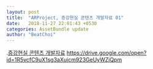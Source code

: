 ```yaml
---
layout: post
title:  "ARProject, 증강현실 콘텐츠 개발자료 01"
date:   2018-11-27 22:01:43 +0530
categories: AssetBundle update
author: "BeatChoi"
---
```

.[증강현실 콘텐츠 개발자료][증강현실 콘텐츠 개발자료]
https://drive.google.com/open?id=1R5vcfC9uX1sg3aXuicm923GeUyWZjQpm



[증강현실 콘텐츠 개발자료]: https://drive.google.com/open?id=1R5vcfC9uX1sg3aXuicm923GeUyWZjQpm


